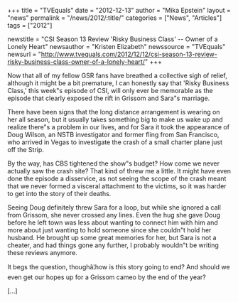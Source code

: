 +++
title = "TVEquals"
date = "2012-12-13"
author = "Mika Epstein"
layout = "news"
permalink = "/news/2012/:title/"
categories = ["News", "Articles"]
tags = ["2012"]

newstitle = "CSI Season 13 Review 'Risky Business Class' -- Owner of a Lonely Heart"
newsauthor = "Kristen Elizabeth"
newssource = "TVEquals"
newsurl = "http://www.tvequals.com/2012/12/12/csi-season-13-review-risky-business-class-owner-of-a-lonely-heart/"
+++

Now that all of my fellow GSR fans have breathed a collective sigh of relief, although it might be a bit premature, I can honestly say that 'Risky Business Class,' this week"s episode of CSI, will only ever be memorable as the episode that clearly exposed the rift in Grissom and Sara"s marriage.

There have been signs that the long distance arrangement is wearing on her all season, but it usually takes something big to make us wake up and realize there"s a problem in our lives, and for Sara it took the appearance of Doug Wilson, an NSTB investigator and former fling from San Francisco, who arrived in Vegas to investigate the crash of a small charter plane just off the Strip.

By the way, has CBS tightened the show"s budget? How come we never actually saw the crash site? That kind of threw me a little. It might have even done the episode a disservice, as not seeing the scope of the crash meant that we never formed a visceral attachment to the victims, so it was harder to get into the story of their deaths.

Seeing Doug definitely threw Sara for a loop, but while she ignored a call from Grissom, she never crossed any lines. Even the hug she gave Doug before he left town was less about wanting to connect him with him and more about just wanting to hold someone since she couldn"t hold her husband. He brought up some great memories for her, but Sara is not a cheater, and had things gone any further, I probably wouldn"t be writing these reviews anymore.

It begs the question, thoughâ¦how is this story going to end? And should we even get our hopes up for a Grissom cameo by the end of the year?

[...]  
